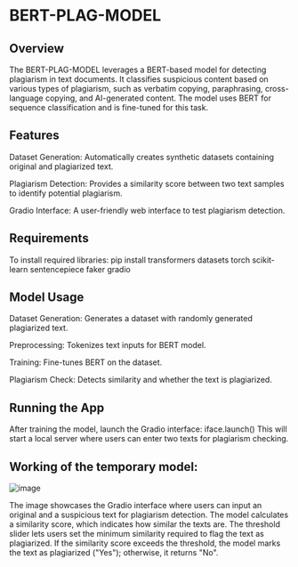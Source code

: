 # BERT-PLAG-MODEL

## Overview
The BERT-PLAG-MODEL leverages a BERT-based model for detecting plagiarism in text documents. It classifies suspicious content based on various types of plagiarism, such as verbatim copying, paraphrasing, cross-language copying, and AI-generated content. The model uses BERT for sequence classification and is fine-tuned for this task.

## Features
Dataset Generation: Automatically creates synthetic datasets containing original and plagiarized text.

Plagiarism Detection: Provides a similarity score between two text samples to identify potential plagiarism.

Gradio Interface: A user-friendly web interface to test plagiarism detection.

## Requirements
To install required libraries:
pip install transformers datasets torch scikit-learn sentencepiece faker gradio

## Model Usage
Dataset Generation: Generates a dataset with randomly generated plagiarized text.

Preprocessing: Tokenizes text inputs for BERT model.

Training: Fine-tunes BERT on the dataset.

Plagiarism Check: Detects similarity and whether the text is plagiarized.

## Running the App
After training the model, launch the Gradio interface:
iface.launch()
This will start a local server where users can enter two texts for plagiarism checking.

## Working of the temporary model:
![image](https://github.com/user-attachments/assets/aefe0729-9ae5-4571-a47f-7d4f11d0e656)

The image showcases the Gradio interface where users can input an original and a suspicious text for plagiarism detection. The model calculates a similarity score, which indicates how similar the texts are. The threshold slider lets users set the minimum similarity required to flag the text as plagiarized. If the similarity score exceeds the threshold, the model marks the text as plagiarized ("Yes"); otherwise, it returns "No".

